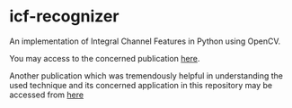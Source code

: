 icf-recognizer
==============
An implementation of Integral Channel Features in Python using OpenCV.

You may access to the concerned publication [here](http://vision.ucsd.edu/sites/default/files/dollarBMVC09ChnFtrs_0.pdf).

Another publication which was tremendously helpful in understanding the used technique and its concerned application
in this repository may be accessed from [here](http://www.markusmathias.de/publications/2013_ijcnn_traffic_signs.pdf)